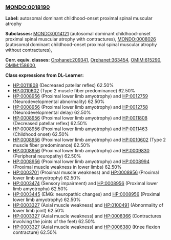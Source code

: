 
### [MONDO:0018190](http://purl.obolibrary.org/obo/MONDO_0018190)
**Label:** autosomal dominant childhood-onset proximal spinal muscular atrophy

**Subclasses:** [MONDO:0014121](http://purl.obolibrary.org/obo/MONDO_0014121) (autosomal dominant childhood-onset proximal spinal muscular atrophy with contractures), [MONDO:0008026](http://purl.obolibrary.org/obo/MONDO_0008026) (autosomal dominant childhood-onset proximal spinal muscular atrophy without contractures), 

**Corr. equiv. classes:** [Orphanet:209341](http://www.orpha.net/ORDO/Orphanet_209341), [Orphanet:363454](http://www.orpha.net/ORDO/Orphanet_363454), [OMIM:615290](http://purl.obolibrary.org/obo/OMIM_615290), [OMIM:158600](http://purl.obolibrary.org/obo/OMIM_158600), 

**Class expressions from DL-Learner:**

- [HP:0011808](http://purl.obolibrary.org/obo/HP_0011808) (Decreased patellar reflex) 62.50%
- [HP:0010602](http://purl.obolibrary.org/obo/HP_0010602) (Type 2 muscle fiber predominance) 62.50%
- [HP:0008956](http://purl.obolibrary.org/obo/HP_0008956) (Proximal lower limb amyotrophy) and [HP:0012759](http://purl.obolibrary.org/obo/HP_0012759) (Neurodevelopmental abnormality) 62.50%
- [HP:0008956](http://purl.obolibrary.org/obo/HP_0008956) (Proximal lower limb amyotrophy) and [HP:0012758](http://purl.obolibrary.org/obo/HP_0012758) (Neurodevelopmental delay) 62.50%
- [HP:0008956](http://purl.obolibrary.org/obo/HP_0008956) (Proximal lower limb amyotrophy) and [HP:0011808](http://purl.obolibrary.org/obo/HP_0011808) (Decreased patellar reflex) 62.50%
- [HP:0008956](http://purl.obolibrary.org/obo/HP_0008956) (Proximal lower limb amyotrophy) and [HP:0011463](http://purl.obolibrary.org/obo/HP_0011463) (Childhood onset) 62.50%
- [HP:0008956](http://purl.obolibrary.org/obo/HP_0008956) (Proximal lower limb amyotrophy) and [HP:0010602](http://purl.obolibrary.org/obo/HP_0010602) (Type 2 muscle fiber predominance) 62.50%
- [HP:0008956](http://purl.obolibrary.org/obo/HP_0008956) (Proximal lower limb amyotrophy) and [HP:0009830](http://purl.obolibrary.org/obo/HP_0009830) (Peripheral neuropathy) 62.50%
- [HP:0008956](http://purl.obolibrary.org/obo/HP_0008956) (Proximal lower limb amyotrophy) and [HP:0008994](http://purl.obolibrary.org/obo/HP_0008994) (Proximal muscle weakness in lower limbs) 62.50%
- [HP:0003701](http://purl.obolibrary.org/obo/HP_0003701) (Proximal muscle weakness) and [HP:0008956](http://purl.obolibrary.org/obo/HP_0008956) (Proximal lower limb amyotrophy) 62.50%
- [HP:0003474](http://purl.obolibrary.org/obo/HP_0003474) (Sensory impairment) and [HP:0008956](http://purl.obolibrary.org/obo/HP_0008956) (Proximal lower limb amyotrophy) 62.50%
- [HP:0003445](http://purl.obolibrary.org/obo/HP_0003445) (EMG: neuropathic changes) and [HP:0008956](http://purl.obolibrary.org/obo/HP_0008956) (Proximal lower limb amyotrophy) 62.50%
- [HP:0003327](http://purl.obolibrary.org/obo/HP_0003327) (Axial muscle weakness) and [HP:0100491](http://purl.obolibrary.org/obo/HP_0100491) (Abnormality of lower limb joint) 62.50%
- [HP:0003327](http://purl.obolibrary.org/obo/HP_0003327) (Axial muscle weakness) and [HP:0008366](http://purl.obolibrary.org/obo/HP_0008366) (Contractures involving the joints of the feet) 62.50%
- [HP:0003327](http://purl.obolibrary.org/obo/HP_0003327) (Axial muscle weakness) and [HP:0006380](http://purl.obolibrary.org/obo/HP_0006380) (Knee flexion contracture) 62.50%


